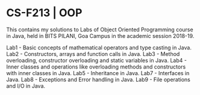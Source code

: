 # CS-F213 | OOP

This contains my solutions to Labs of Object Oriented Programming course in Java, held in BITS PILANI, Goa Campus in the academic session 2018-19.

Lab1 - Basic concepts of mathematical operators and type casting in Java.
Lab2 - Constructors, arrays and function calls in Java.
Lab3 - Method overloading, constructor overloading and static variables in Java.
Lab4 - Inner classes and operations like overloading methods and constructors with inner classes in Java.
Lab5 - Inheritance in Java.
Lab7 - Interfaces in Java.
Lab8 - Exceptions and Error handling in Java.
Lab9 - File operations and I/O in Java.
